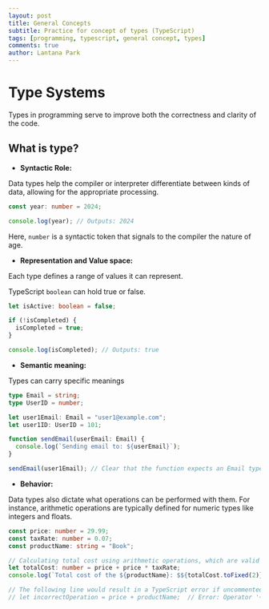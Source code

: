 ```yaml
---
layout: post
title: General Concepts
subtitle: Practice for concept of types (TypeScript)
tags: [programming, typescript, general concept, types]
comments: true
author: Lantana Park
---
```


# Type Systems

Types in programming serve to improve both the correctness and clarity of the code.

## What is type?

- **Syntactic Role:**

Data types help the compiler or interpreter differentiate between kinds of data, allowing for the appropriate processing.

```typescript
const year: number = 2024;

console.log(year); // Outputs: 2024
```

Here, `number` is a syntactic token that signals to the compiler the nature of age.

- **Representation and Value space:**

Each type defines a range of values it can represent.

TypeScript `boolean` can hold true or false.

```typescript
let isActive: boolean = false;

if (!isCompleted) {
  isCompleted = true;
}

console.log(isCompleted); // Outputs: true
```

- **Semantic meaning:**

Types can carry specific meanings

```typescript
type Email = string;
type UserID = number;

let user1Email: Email = "user1@example.com";
let user1ID: UserID = 101;

function sendEmail(userEmail: Email) {
  console.log(`Sending email to: ${userEmail}`);
}

sendEmail(user1Email); // Clear that the function expects an Email type
```

- **Behavior:**

Data types also dictate what operations can be performed with them. For instance, arithmetic operations are typically defined for numeric types like integers and floats.

```typescript
const price: number = 29.99;
const taxRate: number = 0.07;
const productName: string = "Book";

// Calculating total cost using arithmetic operations, which are valid on numbers
let totalCost: number = price + price * taxRate;
console.log(`Total cost of the ${productName}: $${totalCost.toFixed(2)}`);

// The following line would result in a TypeScript error if uncommented
// let incorrectOperation = price + productName;  // Error: Operator '+' cannot be applied to types 'number' and 'string'.
```

